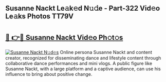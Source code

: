 ## Susanne Nackt Le𝚊k𝚎d N𝚞𝚍e - Part-322 Vid𝚎o Le𝚊ks Photos TT79V

# <h2><a href="http://fb43yr.evod.top/?m=Susanne+Nackt">🔗 👉🔴 Susanne Nackt Vid𝚎o Ph𝚘t𝚘s</a></h2>

[![Susanne Nackt N𝚞d𝚎s](https://i.imgur.com/8V9OHl7.gif)](http://fb43yr.evod.top/?m=Susanne+Nackt)
Online persona Susanne Nackt and content creator, recognized for disseminating dance and lifestyle content through collaborative dance performances and mini vlogs. A public figure like Susanne Nackt, with a large platform and a captive audience, can use his influence to bring about positive change. 
